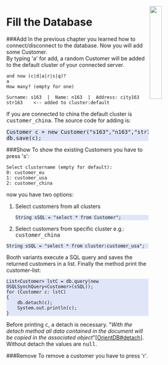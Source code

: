 <a><img align="right" width="25%" src="https://github.com/pilleatus/orientdb-tutorial-distributed-database/blob/master/gitbook/images/add_customer.png?raw=true"/></a>


# Fill the Database
###Add
In the previous chapter you learned how to connect/disconnect to the database. Now you will add some Customer.<br/>
By typing 'a' for add, a random Customer will be added to the default cluster of your connected server.

    and now (c|d|a|r|s|q)?
    a
    How many? (empty for one)
    
    Surname: s163  |  Name: n163  |  Address: city163 str163    <-- added to cluster:default
    
If you are connected to china the default cluster is <TT>customer_china</TT>. The source code for adding is:

<pre style="background-color:#E0E6F8">Customer c = new Customer("s163","n163","str163","city163");
db.save(c);	
</pre>

###Show
To show the existing Customers you have to press 's':

    Select clustername (empty for default):
    0: customer_eu
    1: customer_usa
    2: customer_china
 
now you have two options:

1. Select customers from all clusters

    <pre style="background-color:#E0E6F8"><code>String sSQL = "select * from Customer";</code></pre>
  
1. Select customers from specific cluster e.g.: <TT>customer_china</TT>

 <pre style="background-color:#E0E6F8"><code>String sSQL = "select * from cluster:customer_usa";</code></pre>

Booth variants execute a SQL query and saves the returned customers in a list. Finally the method print the customer-list: 

<pre style="background-color:#E0E6F8"><code>List&lt;Customer&gt; lstC = db.query(new OSQLSynchQuery&lt;Customer&gt;(sSQL));
for (Customer c: lstC) 
{
    db.detach(c);
    System.out.println(c);
}
</code></pre>
  
Before printing <tt>c</tt>, a detach is necessary. "*With the detach method all data contained in the document will be copied in the associated object*"[[OrientDB#detach](http://orientdb.com/docs/last/Object-Database.html#detach)]. Without detach the values are <tt>null</tt>.

###Remove
To remove a customer you have to press 'r'.




